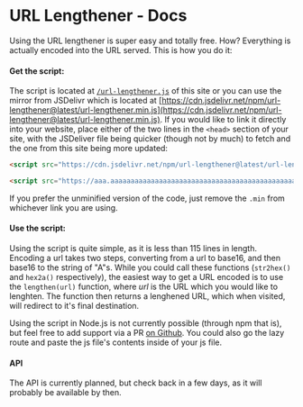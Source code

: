 # URL Lengthener - Docs

Using the URL lengthener is super easy and totally free. How? Everything is actually encoded into the URL served. This is how you do it:

#### Get the script:

The script is located at [`/url-lengthener.js`](/url-lengthener.js) of this site or you can use the mirror from JSDelivr which is located at [https://cdn.jsdelivr.net/npm/url-lengthener@latest/url-lengthener.min.js](https://cdn.jsdelivr.net/npm/url-lengthener@latest/url-lengthener.min.js). If you would like to link it directly into your website, place either of the two lines in the `<head>` section of your site, with the JSDeliver file being quicker (though not by much) to fetch and the one from this site being more updated:

```html
<script src="https://cdn.jsdelivr.net/npm/url-lengthener@latest/url-lengthener.min.js"></script>
```
```html
<script src="https://aaa.aaaaaaaaaaaaaaaaaaaaaaaaaaaaaaaaaaaaaaaaaaaaaaaaaaaaaaaa.com/url-lengthener.min.js"></script>
```
If you prefer the unminified version of the code, just remove the `.min` from whichever link you are using.

#### Use the script:

Using the script is quite simple, as it is less than 115 lines in length. Encoding a url takes two steps, converting from a url to base16, and then base16 to the string of "A"s. While you could call these functions (`str2hex()` and `hex2a()` respectively), the easiest way to get a URL encoded is to use the `lengthen(url)` function, where _url_ is the URL which you would like to lenghten. The function then returns a lenghened URL, which when visited, will redirect to it's final destination.

Using the script in Node.js is not currently possible (through npm that is), but feel free to add support via a PR [on Github](https://github.com/pieromqwerty/url-lengthener). You could also go the lazy route and paste the js file's contents inside of your js file.

#### API

The API is currently planned, but check back in a few days, as it will probably be available by then.